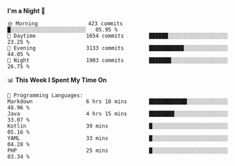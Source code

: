 <!--START_SECTION:waka-->
**I'm a Night 🦉** 

```text
🌞 Morning                423 commits         █░░░░░░░░░░░░░░░░░░░░░░░░   05.95 % 
🌆 Daytime                1654 commits        ██████░░░░░░░░░░░░░░░░░░░   23.25 % 
🌃 Evening                3133 commits        ███████████░░░░░░░░░░░░░░   44.05 % 
🌙 Night                  1903 commits        ███████░░░░░░░░░░░░░░░░░░   26.75 % 
```


📊 **This Week I Spent My Time On** 

```text
💬 Programming Languages: 
Markdown                 6 hrs 18 mins       ████████████░░░░░░░░░░░░░   48.96 % 
Java                     4 hrs 15 mins       ████████░░░░░░░░░░░░░░░░░   33.07 % 
Kotlin                   39 mins             █░░░░░░░░░░░░░░░░░░░░░░░░   05.16 % 
YAML                     33 mins             █░░░░░░░░░░░░░░░░░░░░░░░░   04.28 % 
PHP                      25 mins             █░░░░░░░░░░░░░░░░░░░░░░░░   03.34 % 
```


<!--END_SECTION:waka-->
